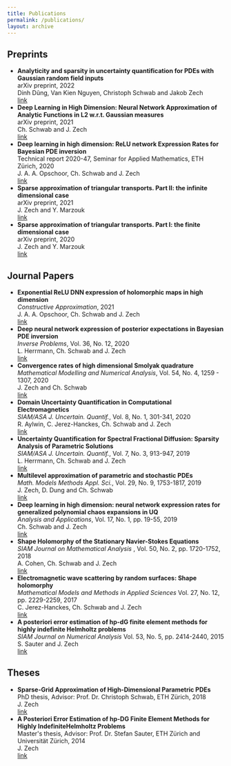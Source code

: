 ```yaml
---
title: Publications
permalink: /publications/
layout: archive
---
```



<h2>Preprints</h2>
<ul>

<li><b>Analyticity and sparsity in uncertainty quantification for PDEs with Gaussian random field inputs</b><br />
arXiv preprint, 2022<br>
Dinh Dũng, Van Kien Nguyen, Christoph Schwab and Jakob Zech<br>
<a href="https://arxiv.org/abs/2201.01912">link</a></li>

<li><b>Deep Learning in High Dimension: Neural Network Approximation of Analytic Functions in L2 w.r.t. Gaussian measures</b><br />
arXiv preprint, 2021<br>
Ch. Schwab and J. Zech<br>
<a href="https://arxiv.org/abs/2111.07080">link</a></li>


<li><b>Deep learning in high dimension: ReLU network Expression Rates for Bayesian PDE inversion</b><br />
Technical report 2020-47, Seminar for Applied Mathematics, ETH Z&uuml;rich, 2020<br>
J. A. A. Opschoor, Ch. Schwab and J. Zech<br>
<a href="https://www.sam.math.ethz.ch/sam_reports/reports_final/reports2020/2020-47_fp.pdf">link</a></li>


<li><b>Sparse approximation of triangular transports. Part II: the infinite dimensional case</b><br />
arXiv preprint, 2021<br />
J. Zech and Y. Marzouk<br />
<a href="https://arxiv.org/abs/2107.13422">link</a></li>


<li><b>Sparse approximation of triangular transports. Part I: the finite dimensional case</b><br />
arXiv preprint, 2020<br />
J. Zech and Y. Marzouk<br />
<a href="https://arxiv.org/abs/2006.06994">link</a></li>


</ul>


<h2>Journal Papers</h2>
<ul>


<li><b>Exponential ReLU DNN expression of holomorphic maps in high dimension</b><br>
<i>Constructive Approximation</i>, 2021
<br>
J. A. A. Opschoor, Ch. Schwab and J. Zech<br>
<a href="https://link.springer.com/article/10.1007/s00365-021-09542-5">link</a></li>


<li><b>
Deep neural network expression of posterior expectations in Bayesian PDE inversion</b><br>
<i>Inverse Problems</i>, Vol. 36, No. 12, 2020
<br>
L. Herrmann, Ch. Schwab and J. Zech<br>
<a href="https://doi.org/10.1088/1361-6420/abaf64">link</a></li>

<li><b>Convergence rates of high dimensional Smolyak quadrature</b><br>
<i>Mathematical Modelling and Numerical Analysis</i>,
Vol. 54, No. 4, 1259 - 1307, 2020<br>
J. Zech and Ch. Schwab<br>
<a href="https://www.esaim-m2an.org/articles/m2an/abs/2020/04/m2an170122/m2an170122.html">link</a></li>

<li><b>Domain Uncertainty Quantification in Computational Electromagnetics</b><br>
<i>SIAM/ASA J. Uncertain. Quantif.</i>, Vol. 8, No. 1, 301-341, 2020 <br>
R. Aylwin, C. Jerez-Hanckes, Ch. Schwab and J. Zech<br>
<a href="https://epubs.siam.org/doi/abs/10.1137/19M1239374?mobileUi=0">link</a></li>

<li><b> Uncertainty Quantification for Spectral Fractional Diffusion: Sparsity Analysis of Parametric Solutions</b><br>
<i>SIAM/ASA J. Uncertain. Quantif.</i>, Vol. 7, No. 3, 913-947, 2019<br>
L. Herrmann, Ch. Schwab and J. Zech<br>
<a href="https://epubs.siam.org/doi/10.1137/18M1176063">link</a></li>

<li><b>Multilevel approximation of parametric and stochastic PDEs</b><br>
<i>Math. Models Methods Appl. Sci.</i>, Vol. 29, No. 9, 1753-1817, 2019<br>
J. Zech, D. Dung and Ch. Schwab<br>
<a href="https://www.worldscientific.com/doi/abs/10.1142/S0218202519500349">link</a></li>

<li><b>Deep learning in high dimension: neural network expression rates for generalized polynomial chaos expansions in UQ</b><br>
<i>Analysis and Applications</i>, Vol. 17, No. 1, pp. 19-55, 2019<br>
Ch. Schwab and J. Zech<br>
<a href="https://www.worldscientific.com/doi/abs/10.1142/S0219530518500203">link</a></li>

<li><b>Shape Holomorphy of the Stationary Navier-Stokes Equations  </b><br>
<i>SIAM Journal on Mathematical Analysis  </i>, Vol. 50, No. 2, pp. 1720-1752, 2018<br>
A. Cohen, Ch. Schwab and J. Zech<br>
<a href="https://epubs.siam.org/doi/abs/10.1137/16M1099406">link</a></li>

<li><b>Electromagnetic wave scattering by random surfaces: Shape holomorphy</b><br>
<i>Mathematical Models and Methods in Applied Sciences</i> Vol. 27, No. 12, pp. 2229-2259, 2017<br>
C. Jerez-Hanckes, Ch. Schwab and J. Zech<br>
<a href="https://www.worldscientific.com/doi/abs/10.1142/S0218202517500439">link</a></li>

<li><b>A posteriori error estimation of hp-dG finite element methods for highly indefinite Helmholtz problems</b><br>
<i>SIAM Journal on Numerical Analysis</i> Vol. 53, No. 5, pp. 2414-2440, 2015 <br>
S. Sauter and J. Zech<br>
<a href="https://epubs.siam.org/doi/abs/10.1137/140973955">link</a></li>
</ul>


<h2>Theses</h2>

<ul>
<li><b>Sparse-Grid Approximation of High-Dimensional Parametric PDEs</b><br>
PhD thesis, Advisor: Prof. Dr. Christoph Schwab, ETH Z&uuml;rich, 2018<br>
J. Zech<br>
<a href="https://doi.org/10.3929/ethz-b-000340651">link</a></li>

<li><b>A Posteriori Error Estimation of hp-DG Finite Element Methods for Highly IndefiniteHelmholtz Problems</b><br>
Master's thesis, Advisor: Prof. Dr. Stefan Sauter, ETH Z&uuml;rich and Universit&auml;t Z&uuml;rich, 2014<br>
J. Zech<br>
<a href="https://www.math.uzh.ch/compmath/fileadmin/user/stas/compmath/Abschlussarbeiten/masterarbeit.zech.jakob.052014.pdf">link</a>
</li>
</ul>
